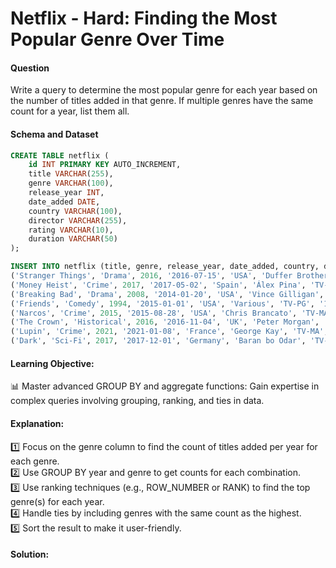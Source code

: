 # Netflix - Hard: Finding the Most Popular Genre Over Time

#### Question
Write a query to determine the most popular genre for each year based on the number of titles added in that genre. If multiple genres have the same count for a year, list them all.

#### Schema and Dataset
```sql
CREATE TABLE netflix (
    id INT PRIMARY KEY AUTO_INCREMENT,
    title VARCHAR(255),
    genre VARCHAR(100),
    release_year INT,
    date_added DATE,
    country VARCHAR(100),
    director VARCHAR(255),
    rating VARCHAR(10),
    duration VARCHAR(50)
);

INSERT INTO netflix (title, genre, release_year, date_added, country, director, rating, duration) VALUES
('Stranger Things', 'Drama', 2016, '2016-07-15', 'USA', 'Duffer Brothers', 'TV-14', '3 Seasons'),
('Money Heist', 'Crime', 2017, '2017-05-02', 'Spain', 'Álex Pina', 'TV-MA', '5 Seasons'),
('Breaking Bad', 'Drama', 2008, '2014-01-20', 'USA', 'Vince Gilligan', 'TV-MA', '5 Seasons'),
('Friends', 'Comedy', 1994, '2015-01-01', 'USA', 'Various', 'TV-PG', '10 Seasons'),
('Narcos', 'Crime', 2015, '2015-08-28', 'USA', 'Chris Brancato', 'TV-MA', '3 Seasons'),
('The Crown', 'Historical', 2016, '2016-11-04', 'UK', 'Peter Morgan', 'TV-MA', '5 Seasons'),
('Lupin', 'Crime', 2021, '2021-01-08', 'France', 'George Kay', 'TV-MA', '2 Seasons'),
('Dark', 'Sci-Fi', 2017, '2017-12-01', 'Germany', 'Baran bo Odar', 'TV-MA', '3 Seasons');
```

#### Learning Objective:
📊 Master advanced GROUP BY and aggregate functions: Gain expertise in complex queries involving grouping, ranking, and ties in data.

#### Explanation:
1️⃣ Focus on the genre column to find the count of titles added per year for each genre.  
2️⃣ Use GROUP BY year and genre to get counts for each combination.  
3️⃣ Use ranking techniques (e.g., ROW_NUMBER or RANK) to find the top genre(s) for each year.  
4️⃣ Handle ties by including genres with the same count as the highest.  
5️⃣ Sort the result to make it user-friendly.  

#### Solution:
```SQL
```
